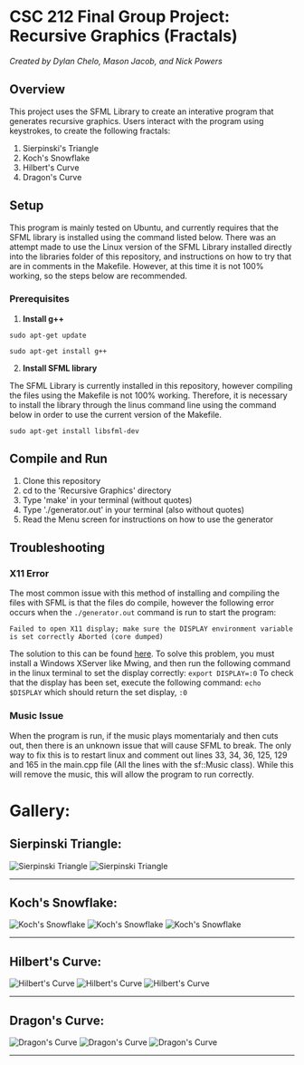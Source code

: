# CSC 212 Final Group Project: Recursive Graphics (Fractals)
*Created by Dylan Chelo, Mason Jacob, and Nick Powers*

## Overview
This project uses the SFML Library to create an interative program that generates recursive graphics. Users interact with the program using keystrokes, to create the following fractals:
1. Sierpinski's Triangle
2. Koch's Snowflake
3. Hilbert's Curve
4. Dragon's Curve

## Setup

This program is mainly tested on Ubuntu, and currently requires that the SFML library is installed using the command listed below. There was an attempt made to use the Linux version of the SFML Library installed directly into the libraries folder of this repository, and instructions on how to try that are in comments in the Makefile. However, at this time it is not 100% working, so the steps below are recommended. 

### Prerequisites

1. **Install g++**

` sudo apt-get update `

` sudo apt-get install g++ `

2.  **Install SFML library**

The SFML Library is currently installed in this repository, however compiling the files using the Makefile is not 100% working. Therefore, it is necessary to install the library through the linus command line using the command below in order to use the current version of the Makefile. 

` sudo apt-get install libsfml-dev `

## Compile and Run
1. Clone this repository
2. cd to the 'Recursive Graphics' directory
3. Type 'make' in your terminal (without quotes)
4. Type './generator.out' in your terminal (also without quotes)
5. Read the Menu screen for instructions on how to use the generator

## Troubleshooting
### X11 Error
The most common issue with this method of installing and compiling the files with SFML is that the files do compile, however the following error occurs when the ` ./generator.out ` command is run to start the program:

` Failed to open X11 display; make sure the DISPLAY environment variable is set correctly Aborted (core dumped) `

The solution to this can be found [here](https://www.reddit.com/r/bashonubuntuonwindows/comments/6p3u56/cannot_get_sfml_to_work_properly/). To solve this problem, you must install a Windows XServer like Mwing, and then run the following command in the linux terminal to set the display correctly:
` export DISPLAY=:0 `
To check that the display has been set, execute the following command:
` echo $DISPLAY `
which should return the set display, ` :0 `

### Music Issue
When the program is run, if the music plays momentarialy and then cuts out, then there is an unknown issue that will cause SFML to break. The only way to fix this is to restart linux and comment out lines 33, 34, 36, 125, 129 and 165 in the main.cpp file (All the lines with the sf::Music class). While this will remove the music, this will allow the program to run correctly. 

# Gallery:
## Sierpinski Triangle:

![Sierpinski Triangle](Resources/Images/SierpinskiTriangle1.jpg)
![Sierpinski Triangle](Resources/Images/SierpinskiTriangle2.jpg)

------------------------------------------------------------
## Koch's Snowflake:

![Koch's Snowflake](Resources/Images/KochSnowflake1.jpg)
![Koch's Snowflake](Resources/Images/KochSnowflake2.jpg)
![Koch's Snowflake](Resources/Images/KochSnowflake3.jpg)

------------------------------------------------------------
## Hilbert's Curve:

![Hilbert's Curve](Resources/Images/HilbertCurve1.jpg)
![Hilbert's Curve](Resources/Images/HilbertCurve2.jpg)
![Hilbert's Curve](Resources/Images/HilbertCurve3.jpg)

------------------------------------------------------------
## Dragon's Curve:

![Dragon's Curve](Resources/Images/DragonCurve1.jpg)
![Dragon's Curve](Resources/Images/DragonCurve2.jpg)
![Dragon's Curve](Resources/Images/DragonCurve3.jpg)

------------------------------------------------------------
